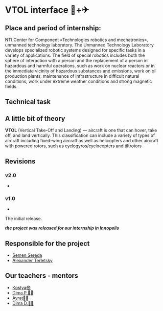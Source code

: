 # VTOL interface 🚁+✈

## Place and period of internship:

NTI Center for Component «Technologies robotics and mechatronics», unmanned technology laboratory. The Unmanned Technology Laboratory develops specialized robotic systems designed for specific tasks in a variety of applications. The field of special robotics includes both the sphere of interaction with a person and the replacement of a person in hazardous and harmful operations, such as work on nuclear reactors or in the immediate vicinity of hazardous substances and emissions, work on oil production plants, maintenance of infrastructure in difficult natural conditions, work under extreme weather conditions and strong magnetic fields.

## Technical task

## A little bit of theory

**VTOL** (Vertical Take-Off and Landing) — aircraft is one that can hover, take off, and land vertically. This classification can include a variety of types of aircraft including fixed-wing aircraft as well as helicopters and other aircraft with powered rotors, such as cyclogyros/cyclocopters and tiltrotors

## Revisions

### v2.0

-

### v1.0

-

The initial release.

***the project was released for our internship in Innopolis***

## Responsible for the project

- [Semen Sereda](https://github.com/PrincePepper)
- [Alexander Terletsky](https://github.com/GinormousSalmon)

## Our teachers - mentors

- [Kostya😎](https://github.com/sainquake)
- [Dima P.👨‍💻](https://github.com/PonomarevDA)
- [Ayrat🧑‍🔬](https://github.com/beljjay)
- [Dima D.👨‍✈️](https://github.com/GigaFlopsis)
